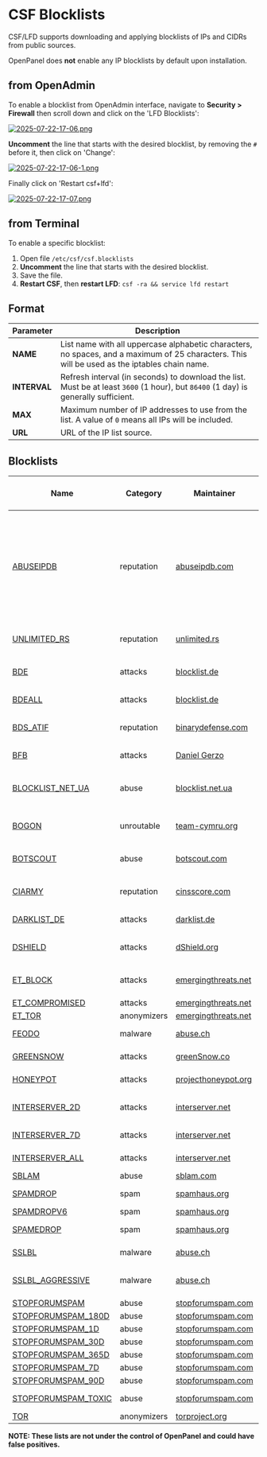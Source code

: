 # CSF Blocklists

CSF/LFD supports downloading and applying blocklists of IPs and CIDRs from public sources. 

OpenPanel does **not** enable any IP blocklists by default upon installation.

## from OpenAdmin

To enable a blocklist from OpenAdmin interface, navigate to **Security > Firewall** then scroll down and click on the 'LFD Blocklists':

[![2025-07-22-17-06.png](https://i.postimg.cc/LsdV3g1b/2025-07-22-17-06.png)](https://postimg.cc/CRNDF1JG)

**Uncomment** the line that starts with the desired blocklist, by removing the `#` before it, then click on 'Change':

[![2025-07-22-17-06-1.png](https://i.postimg.cc/jjz4gq6d/2025-07-22-17-06-1.png)](https://postimg.cc/sBgW1r0t)

Finally click on 'Restart csf+lfd':

[![2025-07-22-17-07.png](https://i.postimg.cc/KYrt7qF1/2025-07-22-17-07.png)](https://postimg.cc/nsrsp1Xx)


## from Terminal

To enable a specific blocklist:

1. Open file `/etc/csf/csf.blocklists`
2. **Uncomment** the line that starts with the desired blocklist.
3. Save the file.
4. **Restart CSF**, then **restart LFD**: `csf -ra && service lfd restart`





## Format

| Parameter | Description |
|-----------|-------------|
| **NAME**     | List name with all uppercase alphabetic characters, no spaces, and a maximum of 25 characters. This will be used as the iptables chain name. |
| **INTERVAL** | Refresh interval (in seconds) to download the list. Must be at least `3600` (1 hour), but `86400` (1 day) is generally sufficient. |
| **MAX**      | Maximum number of IP addresses to use from the list. A value of `0` means all IPs will be included. |
| **URL**      | URL of the IP list source. |


## Blocklists


| Name | Category | Maintainer | Description | Enabled by Default |
|------|----------|------------|-------------|-------------|
| [ABUSEIPDB](https://api.abuseipdb.com/api/v2/blacklist?key=YOUR_API_KEY&plaintext=1) | reputation | [abuseipdb.com](https://www.abuseipdb.com/) | IP reputation database of abusive IPs engaging in hacking attempts or other malicious behavior (**You must [sign up](https://www.abuseipdb.com/register?plan=free) to their website for a free API key then replace YOUR_API_KEY with it in the source URL**). |  |
| [UNLIMITED_RS](https://blacklist.unl.rs/) | reputation | [unlimited.rs](https://blacklist.unl.rs/) | UNLIMITED.RS attacking IP addresses (all). |  |
| [BDE](https://api.blocklist.de/getlast.php?time=3600) | attacks | [blocklist.de](https://www.blocklist.de) | Blocklist.de attacking IP addresses (last hour). |  |
| [BDEALL](https://lists.blocklist.de/lists/all.txt) | attacks | [blocklist.de](https://www.blocklist.de) | Blocklist.de attacking IP addresses (all). |  |
| [BDS_ATIF](https://www.binarydefense.com/banlist.txt) | reputation | [binarydefense.com](https://www.binarydefense.com/) | Artillery Threat Intelligence feed and banlist feed. |  |
| [BFB](https://danger.rulez.sk/projects/bruteforceblocker/blist.php) | attacks | [Daniel Gerzo](https://danger.rulez.sk/index.php/bruteforceblocker/) | BruteForceBlocker IP List. |  |
| [BLOCKLIST_NET_UA](https://blocklist.net.ua/blocklist.csv) | abuse | [blocklist.net.ua](https://blocklist.net.ua) | Helps stop spam and brute force attacks from dubious sources. |  |
| [BOGON](https://www.team-cymru.org/Services/Bogons/bogon-bn-agg.txt) | unroutable | [team-cymru.org](https://www.team-cymru.org/Services/Bogons/) | Private/reserved IPs and unallocated netblocks. |  |
| [BOTSCOUT](https://botscout.com/last_caught_cache.htm) | abuse | [botscout.com](https://botscout.com/) | Prevents bots from abusing forms, spamming, etc. |  |
| [CIARMY](https://cinsscore.com/list/ci-badguys.txt) | reputation | [cinsscore.com](https://cinsscore.com/) | Poor rogue packet score IPs from the CINS Army list. |  |
| [DARKLIST_DE](https://www.darklist.de/raw.php) | attacks | [darklist.de](https://www.darklist.de/) | SSH fail2ban reporting. |  |
| [DSHIELD](https://feeds.dshield.org/block.txt) | attacks | [dShield.org](https://dshield.org/) | Top 20 attacking class C (/24) subnets over 3 days. |  |
| [ET_BLOCK](https://rules.emergingthreats.net/fwrules/emerging-Block-IPs.txt) | attacks | [emergingthreats.net](https://www.emergingthreats.net/) | Default blacklist; better to use individual ipsets. |  |
| [ET_COMPROMISED](https://rules.emergingthreats.net/blockrules/compromised-ips.txt) | attacks | [emergingthreats.net](https://www.emergingthreats.net/) | Compromised hosts. |  |
| [ET_TOR](https://rules.emergingthreats.net/blockrules/emerging-tor.rules) | anonymizers | [emergingthreats.net](https://www.emergingthreats.net/) | TOR network IPs. |  |
| [FEODO](https://feodotracker.abuse.ch/blocklist/?download=ipblocklist) | malware | [abuse.ch](https://feodotracker.abuse.ch/) | Feodo (Cridex/Bugat) trojan IPs. |  |
| [GREENSNOW](https://blocklist.greensnow.co/greensnow.txt) | attacks | [greenSnow.co](https://greensnow.co/) | Monitors brute force, FTP, SMTP, SSH, etc. |  |
| [HONEYPOT](https://www.projecthoneypot.org/list_of_ips.php?t=d&rss=1) | attacks | [projecthoneypot.org](https://www.projecthoneypot.org) | Dictionary attacker IPs. |  |
| [INTERSERVER_2D](https://sigs.interserver.net/ipslim.txt) | attacks | [interserver.net](https://sigs.interserver.net/) | Brute force/spam/malicious IPs (last 2 days). |  |
| [INTERSERVER_7D](https://sigs.interserver.net/ip.txt) | attacks | [interserver.net](https://sigs.interserver.net/) | Same as above (last 7 days). |  |
| [INTERSERVER_ALL](https://sigs.interserver.net/iprbl.txt) | attacks | [interserver.net](https://sigs.interserver.net/) | All known malicious IPs. |  |
| [SBLAM](https://sblam.com/blacklist.txt) | abuse | [sblam.com](https://sblam.com/) | Web form spammers. |  |
| [SPAMDROP](https://www.spamhaus.org/drop/drop.lasso) | spam | [spamhaus.org](https://www.spamhaus.org/drop/) | DROP - Do not Route Or Peer List. |  |
| [SPAMDROPV6](https://www.spamhaus.org/drop/dropv6.txt) | spam | [spamhaus.org](https://www.spamhaus.org/drop/) | DROPv6 for IPv6. |  |
| [SPAMEDROP](https://www.spamhaus.org/drop/edrop.lasso) | spam | [spamhaus.org](https://www.spamhaus.org/drop/) | Extended DROP List (EDROP). |  |
| [SSLBL](https://sslbl.abuse.ch/blacklist/sslipblacklist.csv) | malware | [abuse.ch](https://sslbl.abuse.ch/) | SSL traffic related to malware/botnets. |  |
| [SSLBL_AGGRESSIVE](https://sslbl.abuse.ch/blacklist/sslipblacklist_aggressive.csv) | malware | [abuse.ch](https://sslbl.abuse.ch/) | Aggressive SSL blacklist (may cause false positives). |  |
| [STOPFORUMSPAM](https://www.stopforumspam.com/downloads/bannedips.zip) | abuse | [stopforumspam.com](https://www.stopforumspam.com/) | Forum spammer IPs. |  |
| [STOPFORUMSPAM_180D](https://www.stopforumspam.com/downloads/listed_ip_180.zip) | abuse | [stopforumspam.com](https://www.stopforumspam.com/) | Last 180 days. |  |
| [STOPFORUMSPAM_1D](https://www.stopforumspam.com/downloads/listed_ip_1.zip) | abuse | [stopforumspam.com](https://www.stopforumspam.com/) | Last 24 hours. |  |
| [STOPFORUMSPAM_30D](https://www.stopforumspam.com/downloads/listed_ip_30.zip) | abuse | [stopforumspam.com](https://www.stopforumspam.com/) | Last 30 days. |  |
| [STOPFORUMSPAM_365D](https://www.stopforumspam.com/downloads/listed_ip_365.zip) | abuse | [stopforumspam.com](https://www.stopforumspam.com/) | Last 365 days. |  |
| [STOPFORUMSPAM_7D](https://www.stopforumspam.com/downloads/listed_ip_7.zip) | abuse | [stopforumspam.com](https://www.stopforumspam.com/) | Last 7 days. |  |
| [STOPFORUMSPAM_90D](https://www.stopforumspam.com/downloads/listed_ip_90.zip) | abuse | [stopforumspam.com](https://www.stopforumspam.com/) | Last 90 days. |  |
| [STOPFORUMSPAM_TOXIC](https://www.stopforumspam.com/downloads/toxic_ip_cidr.txt) | abuse | [stopforumspam.com](https://www.stopforumspam.com/) | Networks with heavy bot activity. |  |
| [TOR](https://check.torproject.org/cgi-bin/TorBulkExitList.py?ip=1.2.3.4) | anonymizers | [torproject.org](https://trac.torproject.org/projects/tor/wiki/doc/TorDNSExitList) | TOR exit node list. |  |



**NOTE: These lists are not under the control of OpenPanel and could have false positives.**
